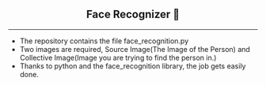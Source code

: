 <h2 align="center"> Face Recognizer 🤡 </h2>
<hr> 


- The repository contains the file face_recognition.py
- Two images are required, Source Image(The Image of the Person) and Collective Image(Image you are trying to find the person in.)
- Thanks to python and the face_recognition library, the job gets easily done.

